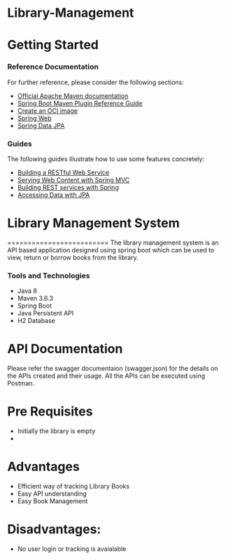 # Library-Management

# Getting Started

### Reference Documentation

For further reference, please consider the following sections:

* [Official Apache Maven documentation](https://maven.apache.org/guides/index.html)
* [Spring Boot Maven Plugin Reference Guide](https://docs.spring.io/spring-boot/docs/2.4.5/maven-plugin/reference/html/)
* [Create an OCI image](https://docs.spring.io/spring-boot/docs/2.4.5/maven-plugin/reference/html/#build-image)
* [Spring Web](https://docs.spring.io/spring-boot/docs/2.4.5/reference/htmlsingle/#boot-features-developing-web-applications)
* [Spring Data JPA](https://docs.spring.io/spring-boot/docs/2.4.5/reference/htmlsingle/#boot-features-jpa-and-spring-data)

### Guides
The following guides illustrate how to use some features concretely:

* [Building a RESTful Web Service](https://spring.io/guides/gs/rest-service/)
* [Serving Web Content with Spring MVC](https://spring.io/guides/gs/serving-web-content/)
* [Building REST services with Spring](https://spring.io/guides/tutorials/bookmarks/)
* [Accessing Data with JPA](https://spring.io/guides/gs/accessing-data-jpa/)

# Library Management System
=========================
The library management system is an API based application designed using spring boot which can be used to view, return or borrow books from the library.

### Tools and Technologies
- Java 8
- Maven 3.6.3
- Spring Boot
- Java Persistent API
- H2 Database

# API Documentation
Please refer the swagger documentaion (swagger.json) for the details on the APIs created and their usage.
All the APIs can be executed using Postman.

# Pre Requisites
- Initially the library is empty
- 

# Advantages
- Efficient way of tracking Library Books
- Easy API understanding
- Easy Book Management

# Disadvantages:
- No user login or tracking is avaialable

